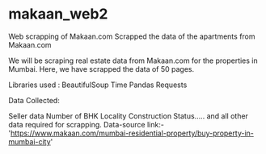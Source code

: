 # makaan_web2
Web scrapping of Makaan.com
Scrapped the data of the apartments from Makaan.com

We will be scraping real estate data from Makaan.com for the properties in Mumbai. Here, we have scrapped the data of 50 pages.

Libraries used :
BeautifulSoup
Time
Pandas
Requests 

Data Collected:

Seller data
Number of BHK
Locality
Construction Status..... and all other data required for scrapping.
Data-source link:- 'https://www.makaan.com/mumbai-residential-property/buy-property-in-mumbai-city'

